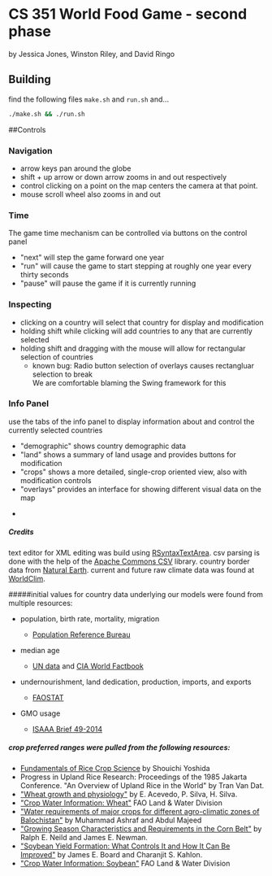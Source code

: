 # CS 351 World Food Game - second phase
by 
Jessica Jones, Winston Riley, and David Ringo

## Building
find the following files `make.sh` and `run.sh` and...

~~~bash
./make.sh && ./run.sh
~~~


##Controls
### Navigation
* arrow keys pan around the globe
* shift + up arrow or down arrow zooms in and out respectively
* control clicking on a point on the map centers the camera at that point.
* mouse scroll wheel also zooms in and out

### Time
The game time mechanism can be controlled via buttons on the control panel 
* "next" will step the game forward one year
* "run" will cause the game to start stepping at roughly one year every thirty seconds
* "pause" will pause the game if it is currently running

### Inspecting
* clicking on a country will select that country for display and modification
* holding shift while clicking will add countries to any that are currently selected 
* holding shift and dragging with the mouse will allow for rectangular selection of countries
    * known bug: Radio button selection of overlays causes rectangluar selection to break  
    We are comfortable blaming the Swing framework for this 

### Info Panel

use the tabs of the info panel to display information about and control the currently selected countries 

* "demographic" shows country demographic data
* "land" shows a summary of land usage and provides buttons for modification
* "crops" shows a more detailed, single-crop oriented view, also with modification controls
* "overlays" provides an interface for showing different visual data on the map

-

##### Credits
text editor for XML editing was build using [RSyntaxTextArea](https://github.com/bobbylight). 
csv parsing is done with the help of the [Apache Commons CSV](https://commons.apache.org/proper/commons-csv/) library. 
country border data from [Natural Earth](http://www.naturalearthdata.com). 
current and future raw climate data was found at [WorldClim](http://worldclim.org/). 

#####initial values for country data underlying our models were found from multiple resources: 

* population, birth rate, mortality, migration 
    * [Population Reference Bureau](http://www.prb.org/DataFinder/)

* median age
    * [UN data](http://data.un.org/) and [CIA World Factbook](https://www.cia.gov/library/publications/the-world-factbook/)
* undernourishment, land dedication, production, imports, and exports
    * [FAOSTAT]( http://faostat3.fao.org/home/)
* GMO usage
    * [ISAAA Brief 49-2014](http://www.isaaa.org/resources/publications/briefs/49/executivesummary/default.asp)


##### crop preferred ranges were pulled from the following resources:

* [Fundamentals of Rice Crop Science](http://www.amazon.com/Fundamentals-Rice-Science-Shouichi-Yoshida/dp/B000NZ7ZS2) by Shouichi Yoshida
* Progress in Upland Rice Research: Proceedings of the 1985 Jakarta Conference. "An Overview of Upland Rice in the World" by Tran Van Dat.
* ["Wheat growth and physiology"](http://www.fao.org/docrep/006/y4011e/y4011e06.htm) by E. Acevedo, P. Silva, H. Silva.
* ["Crop Water Information: Wheat"](http://www.fao.org/nr/water/cropinfo_wheat.html) FAO Land & Water Division
* ["Water requirements of major crops for different agro-climatic zones of Balochistan"](http://cmsdata.iucn.org/downloads/pk_water_req.pdf) by Muhammad Ashraf and Abdul Majeed
* ["Growing Season Characteristics and Requirements in the Corn Belt"](https://www.extension.purdue.edu/extmedia/nch/nch-40.html) by Ralph E. Neild and James E. Newman.
* ["Soybean Yield Formation: What Controls It and How It Can Be Improved"](https://www.lsuagcenter.com/NR/rdonlyres/84746337-8BFE-4903-BEB8-420D0D2B7271/82639/InTechSoybean_yield_formation_what_controls_it_and.pdf)
by James E. Board and Charanjit S. Kahlon.
* ["Crop Water Information: Soybean"](http://www.fao.org/nr/water/cropinfo_soybean.html) FAO Land & Water Division 
 
